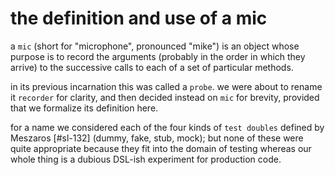 # the definition and use of a mic

a `mic` (short for "microphone", pronounced "mike") is an object whose purpose
is to record the arguments (probably in the order in which they arrive) to
the successive calls to each of a set of particular methods.

in its previous incarnation this was called a `probe`. we were about to rename
it `recorder` for clarity, and then decided instead on `mic` for brevity,
provided that we formalize its definition here.

for a name we considered each of the four kinds of `test doubles` defined by
Meszaros [#sl-132] (dummy, fake, stub, mock); but none of these were quite
appropriate because they fit into the domain of testing whereas our whole
thing is a dubious DSL-ish experiment for production code.
